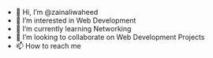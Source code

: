 - 👋 Hi, I’m @zainaliwaheed
- 👀 I’m interested in Web Development 
- 🌱 I’m currently learning Networking
- 💞️ I’m looking to collaborate on Web Development Projects
- 📫 How to reach me 

<!---
zainaliwaheed/zainaliwaheed is a ✨ special ✨ repository because its `README.md` (this file) appears on your GitHub profile.
You can click the Preview link to take a look at your changes.
--->

